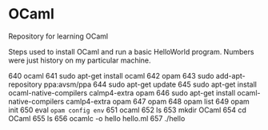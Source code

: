 # OCaml
Repository for learning OCaml

Steps used to install OCaml and run a basic HelloWorld program.  Numbers were just history on my particular machine.

  640  ocaml
  641  sudo apt-get install ocaml
  642  opam
  643  sudo add-apt-repository ppa:avsm/ppa
  644  sudo apt-get update
  645  sudo apt-get install ocaml-native-compilers calmp4-extra opam
  646  sudo apt-get install ocaml-native-compilers camlp4-extra opam
  647  opam
  648  opam list
  649  opam init
  650  eval `opam config env`
  651  ocaml
  652  ls
  653  mkdir OCaml
  654  cd OCaml
  655  ls
  656  ocamlc -o hello hello.ml
  657  ./hello
  
  
